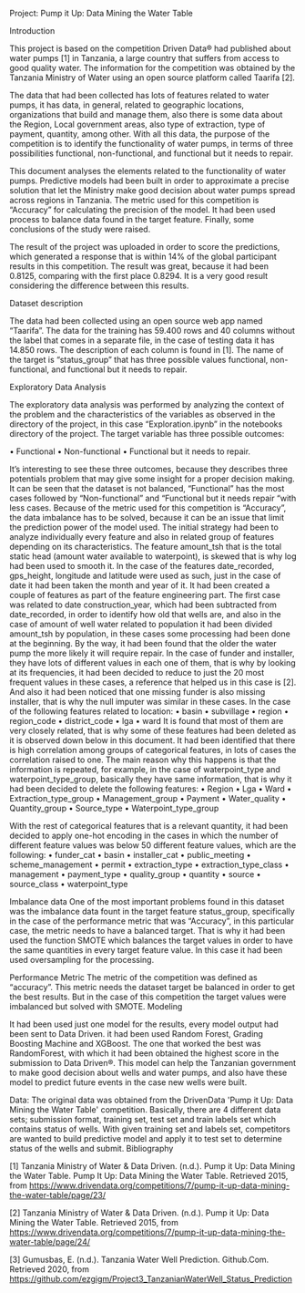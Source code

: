 Project: Pump it Up: Data Mining the Water Table



Introduction

This project is based on the competition Driven Data® had published about water pumps [1] in Tanzania, a large country that suffers from access to good quality water. The information for the competition was obtained by the Tanzania Ministry of Water using an open source platform called Taarifa [2].

The data that had been collected has lots of features related to water pumps, it has data, in general, related to geographic locations, organizations that build and manage them, also there is some data about the Region, Local government areas, also type of extraction, type of payment, quantity, among other. With all this data, the purpose of the competition is to identify the functionality of water pumps, in terms of three possibilities functional, non-functional, and functional but it needs to repair.

This document analyses the elements related to the functionality of water pumps. Predictive models had been built in order to approximate a precise solution that let the Ministry make good decision about water pumps spread across regions in Tanzania. The metric used for this competition is “Accuracy” for calculating the precision of the model. It had been used process to balance data found in the target feature. Finally, some conclusions of the study were raised.

The result of the project was uploaded in order to score the predictions, which generated a response that is within 14% of the global participant results in this competition. The result was great, because it had been 0.8125, comparing with the first place 0.8294. It is a very good result considering the difference between this results.


Dataset description

The data had been collected using an open source web app named “Taarifa”. The data for the training has 59.400 rows and 40 columns without the label that comes in a separate file, in the case of testing data it has 14.850 rows. The description of each column is found in [1]. The name of the target is “status_group” that has three possible values functional, non-functional, and functional but it needs to repair.










Exploratory Data Analysis

The exploratory data analysis was performed by analyzing the context of the problem and the characteristics of the variables as observed in the directory of the project, in this case “Exploration.ipynb” in the notebooks directory of the project. The target variable has three possible outcomes:
 
•	Functional
•	Non-functional
•	Functional but it needs to repair.

It’s interesting to see these three outcomes, because they describes three potentials problem that may give some insight for a proper decision making. It can be seen that the dataset is not balanced, “Functional” has the most cases followed by “Non-functional” and “Functional but it needs repair “with less cases.
Because of the metric used for this competition is “Accuracy”, the data imbalance has to be solved, because it can be an issue that limit the prediction power of the model used. The initial strategy had been to analyze individually every feature and also in related group of features depending on its characteristics.
The feature amount_tsh that is the total static head (amount water available to waterpoint), is skewed that is why log had been used to smooth it. In the case of the features date_recorded, gps_height, longitude and latitude were used as such, just in the case of date it had been taken the month and year of it.
It had been created a couple of features as part of the feature engineering part. The first case was related to date construction_year, which had been subtracted from date_recorded, in order to identify how old that wells are, and also in the case of amount of well water related to population it had been divided amount_tsh by population, in these cases some processing had been done at the beginning. By the way, it had been found that the older the water pump the more likely it will require repair.
In the case of funder and installer, they have lots of different values in each one of them, that is why by looking at its frequencies, it had been decided to reduce to just the 20 most frequent values in these cases, a reference that helped us in this case is [2]. And also it had been noticed that one missing funder is also missing installer, that is why the null imputer was similar in these cases.
In the case of the following features related to location:
•	basin
•	subvillage
•	region
•	region_code
•	district_code
•	lga
•	ward
It is found that most of them are very closely related, that is why some of these features had been deleted as it is observed down below in this document.
It had been identified that there is high correlation among groups of categorical features, in lots of cases the correlation raised to one. The main reason why this happens is that the information is repeated, for example, in the case of waterpoint_type and waterpoint_type_group, basically they have same information, that is why it had been decided to delete the following features:
•	Region
•	Lga
•	Ward
•	Extraction_type_group
•	Management_group
•	Payment
•	Water_quality
•	Quantity_group
•	Source_type
•	Waterpoint_type_group


With the rest of categorical features that is a relevant quantity, it had been decided to apply one-hot encoding in the cases in which the number of different feature values was below 50 different feature values, which are the following:
•	funder_cat
•	basin
•	installer_cat
•	public_meeting
•	scheme_management
•	permit
•	extraction_type
•	extraction_type_class
•	management
•	payment_type
•	quality_group
•	quantity
•	source
•	source_class
•	waterpoint_type


Imbalance data
One of the most important problems found in this dataset was the imbalance data fount in the target feature status_group, specifically in the case of the performance metric that was “Accuracy”, in this particular case, the metric needs to have a balanced target. That is why it had been used the function SMOTE which balances the target values in order to have the same quantities in every target feature value. In this case it had been used oversampling for the processing. 

Performance Metric
The metric of the competition was defined as “accuracy”. This metric needs the dataset target be balanced in order to get the best results. But in the case of this competition the target values were imbalanced but solved with SMOTE.
Modeling

It had been used just one model for the results, every model output had been sent to Data Driven. it had been used Random Forest, Grading Boosting Machine and XGBoost. The one that worked the best was RandomForest, with which it had been obtained the highest score in the submission to Data Driven®. This model can help the Tanzanian government to make good decision about wells and water pumps, and also have these model to predict future events in the case new wells were built.

Data:
The original data was obtained from the DrivenData 'Pump it Up: Data Mining the Water Table' competition. Basically, there are 4 different data sets; submission format, training set, test set and train labels set which contains status of wells. With given training set and labels set, competitors are wanted to build predictive model and apply it to test set to determine status of the wells and submit.
Bibliography

[1] Tanzania Ministry of Water & Data Driven. (n.d.). Pump it Up: Data Mining the Water Table. Pump It Up: Data Mining the Water Table. Retrieved 2015, from https://www.drivendata.org/competitions/7/pump-it-up-data-mining-the-water-table/page/23/

[2] Tanzania Ministry of Water & Data Driven. (n.d.). Pump it Up: Data Mining the Water Table. Retrieved 2015, from 
https://www.drivendata.org/competitions/7/pump-it-up-data-mining-the-water-table/page/24/

[3] Gumusbas, E. (n.d.). Tanzania Water Well Prediction. Github.Com. Retrieved 2020, from https://github.com/ezgigm/Project3_TanzanianWaterWell_Status_Prediction


